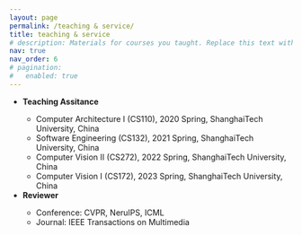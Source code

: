 ```yaml
---
layout: page
permalink: /teaching & service/
title: teaching & service
# description: Materials for courses you taught. Replace this text with your description.
nav: true
nav_order: 6
# pagination:
# 	enabled: true
---
```


<!-- For now, this page is assumed to be a static description of your courses. You can convert it to a collection similar to `_projects/` so that you can have a dedicated page for each course.

Organize your courses by years, topics, or universities, however you like! -->
<!-- <p style="line-height:30%"> --> <!-- </p> -->
<ul>
 <li><strong>Teaching Assitance</strong></li>
  <ul>
  <li>Computer Architecture I (CS110), 2020 Spring, ShanghaiTech University, China</li>
  <li>Software Engineering (CS132), 2021 Spring, ShanghaiTech University, China</li>
  <li>Computer Vision II (CS272), 2022 Spring, ShanghaiTech University, China</li>
  <li>Computer Vision I (CS172), 2023 Spring, ShanghaiTech University, China</li>
  </ul>
 <li><strong>Reviewer</strong></li>
  <ul>
  <li>Conference: CVPR, NeruIPS, ICML</li>
  <li>Journal: IEEE Transactions on Multimedia</li>
  </ul>
</ul>